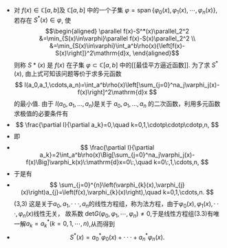 - 对 $f(x)\in \mathbb{C}[a,b]$及 $\mathbb C[a,b]$ 中的一个子集 $\varphi=\operatorname{span}\{\varphi_0(x),\varphi_1(x),\cdots,\varphi_n(x)\}$, 若存在 $S^*(x)\in\varphi$, 使
  $$\begin{aligned} \parallel f(x)-S^*(x)\parallel_2^2 &=\min_{S(x)\in\varphi}\parallel f(x)-S(x)\parallel_2^2 \\
  &=\min_{S(x)\in\varphi}\int_a^b\rho(x){\left[f(x)-S(x)\right]}^2\mathrm{d}x,
  \end{aligned}$$
  则称 $S*(x)$ 是 $f(x)$ 在子集 $\varphi\subset\mathbb C[a,b]$ 中的[[最佳平方逼近函数]]. 为了求 $S^*(x)$, 由上式可知该问题等价于求多元函数
  $$
  I(a_0,a_1,\cdots,a_n)=\int_a^b\rho(x)\left[\sum_{j=0}^na_j\varphi_j(x)-f(x)\right]^2\mathrm{d}x
  $$
  的最小值. 由于 $I(a_0,a_1,...,a_n)$是关于 $a_0,a_1,...,a_n$ 的二次函数，利用多元函数求极值的必要条件有
- $$
  \frac{\partial I}{\partial a_k}=0,\quad k=0,1,\cdotp\cdotp\cdotp,n,
  $$
- 即
- $$
  \frac{\partial I}{\partial a_k}=2\int_a^b\rho(x)\Big[\sum_{j=0}^na_j\varphi_j(x)-f(x)\Big]\varphi_k(x)\:\mathrm{d}x=0\:,\quad k=0\:,1,\cdots,n,
  $$
- 于是有
- $$
  \sum_{j=0}^{n}\left(\varphi_{k}(x),\varphi_{j}(x)\right)a_{j}=\left(f(x),\varphi_{k}(x)\right),\quad k=0,1,\cdots,n.
  $$
  (3,3) 这是关于$a_0,a_1,\cdotp\cdotp\cdotp,a_n$的线性方程组，称为法方程，由于$\varphi_0(x),\varphi_1(x),\cdotp\cdotp\cdotp,\varphi_n(x)$线性无关， 故系数 det$G(\varphi_0,\varphi_1,\cdots,\varphi_n)\neq0$,于是线性方程组(3.3)有唯一解$a_k=a_k^*(k=0,1,\cdots,n)$,从而得到
- $$
  S^*(x)=a_0^*\varphi_0(x)+\cdotp\cdotp\cdotp+a_n^*\varphi_n(x).
  $$